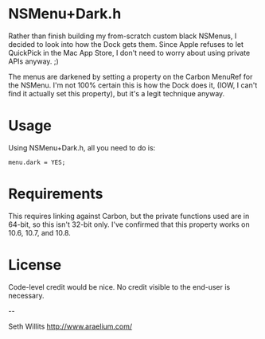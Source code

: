 NSMenu+Dark.h
=============

Rather than finish building my from-scratch custom black NSMenus, I
decided to look into how the Dock gets them. Since Apple refuses to
let QuickPick in the Mac App Store, I don't need to worry about
using private APIs anyway. ;)

The menus are darkened by setting a property on the Carbon MenuRef
for the NSMenu. I'm not 100% certain this is how the Dock does it,
(IOW, I can't find it actually set this property), but it's a legit
technique anyway.

Usage
=============
Using NSMenu+Dark.h, all you need to do is:

	menu.dark = YES;


Requirements
=============
This requires linking against Carbon, but the private functions used
are in 64-bit, so this isn't 32-bit only. I've confirmed that this
property works on 10.6, 10.7, and 10.8.


License
=============
Code-level credit would be nice. No credit visible to the end-user
is necessary.


--

Seth Willits
http://www.araelium.com/
